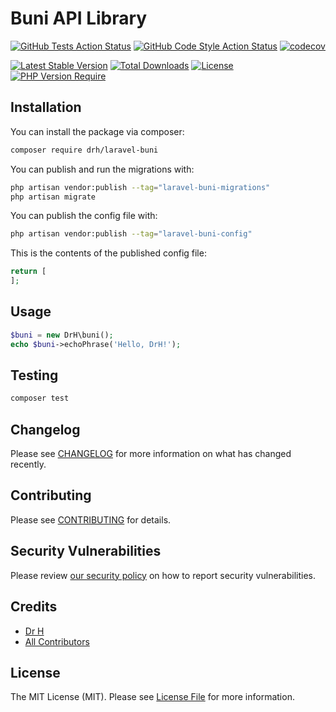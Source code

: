 # Buni API Library

[![GitHub Tests Action Status](https://img.shields.io/github/workflow/status/drh97/laravel-buni/run-tests?label=tests)](https://github.com/drh97/laravel-buni/actions?query=workflow%3Arun-tests+branch%3Amain)
[![GitHub Code Style Action Status](https://img.shields.io/github/workflow/status/drh97/laravel-buni/Fix%20PHP%20code%20style%20issues?label=code%20style)](https://github.com/drh97/laravel-buni/actions?query=workflow%3A"Fix+PHP+code+style+issues"+branch%3Amain)
[![codecov](https://codecov.io/gh/DrH97/laravel-buni/branch/main/graph/badge.svg?token=6b0d0ba1-c2c6-4077-8c3a-1f567eea88a0)](https://codecov.io/gh/DrH97/laravel-buni)

[![Latest Stable Version](http://poser.pugx.org/drh/laravel-buni/v)](https://packagist.org/packages/drh/laravel-buni)
[![Total Downloads](http://poser.pugx.org/drh/laravel-buni/downloads)](https://packagist.org/packages/drh/laravel-buni)
[![License](http://poser.pugx.org/drh/laravel-buni/license)](https://packagist.org/packages/drh/laravel-buni)
[![PHP Version Require](http://poser.pugx.org/drh/laravel-buni/require/php)](https://packagist.org/packages/drh/laravel-buni)

## Installation

You can install the package via composer:

```bash
composer require drh/laravel-buni
```

You can publish and run the migrations with:

```bash
php artisan vendor:publish --tag="laravel-buni-migrations"
php artisan migrate
```

You can publish the config file with:

```bash
php artisan vendor:publish --tag="laravel-buni-config"
```

This is the contents of the published config file:

```php
return [
];
```

## Usage

```php
$buni = new DrH\buni();
echo $buni->echoPhrase('Hello, DrH!');
```

## Testing

```bash
composer test
```

## Changelog

Please see [CHANGELOG](CHANGELOG.md) for more information on what has changed recently.

## Contributing

Please see [CONTRIBUTING](CONTRIBUTING.md) for details.

## Security Vulnerabilities

Please review [our security policy](../../security/policy) on how to report security vulnerabilities.

## Credits

- [Dr H](https://github.com/DrH97)
- [All Contributors](../../contributors)

## License

The MIT License (MIT). Please see [License File](LICENSE.md) for more information.
